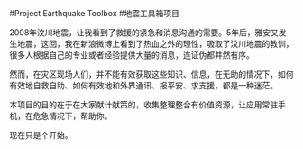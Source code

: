 #Project Earthquake Toolbox
#地震工具箱项目

2008年汶川地震，让我看到了救援的紧急和消息沟通的需要。5年后，雅安又发生地震，这回，我在新浪微博上看到了热血之外的理性，吸取了汶川地震的教训，很多人根据自己的专业或者经验提供大量的消息，连证伪都井然有序。

然而，在灾区现场人们，并不能有效获取这些知识、信息，在无助的情况下，如何有效地自救自助、如何有效地和外界通讯、报平安、求支援，都是一种迷茫。

本项目的目的在于在大家献计献策的，收集整理整合有价值资源，让应用常驻手机，在危急情况下，帮助你。

现在只是个开始。